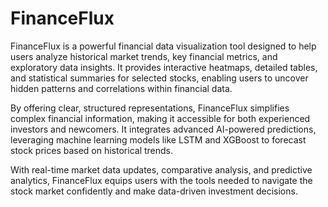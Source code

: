 # FinanceFlux
FinanceFlux is a powerful financial data visualization tool designed to help users analyze historical market trends, key financial metrics, and exploratory data insights. It provides interactive heatmaps, detailed tables, and statistical summaries for selected stocks, enabling users to uncover hidden patterns and correlations within financial data.

By offering clear, structured representations, FinanceFlux simplifies complex financial information, making it accessible for both experienced investors and newcomers. It integrates advanced AI-powered predictions, leveraging machine learning models like LSTM and XGBoost to forecast stock prices based on historical trends.

With real-time market data updates, comparative analysis, and predictive analytics, FinanceFlux equips users with the tools needed to navigate the stock market confidently and make data-driven investment decisions.
